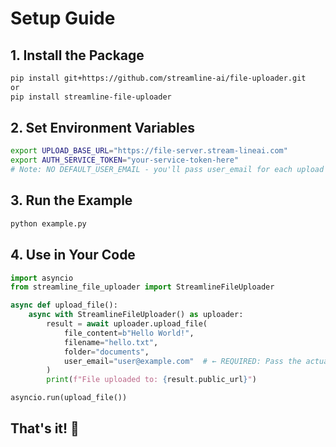 # Setup Guide

## 1. Install the Package

```bash
pip install git+https://github.com/streamline-ai/file-uploader.git
or
pip install streamline-file-uploader
```

## 2. Set Environment Variables

```bash
export UPLOAD_BASE_URL="https://file-server.stream-lineai.com"
export AUTH_SERVICE_TOKEN="your-service-token-here"
# Note: NO DEFAULT_USER_EMAIL - you'll pass user_email for each upload
```

## 3. Run the Example

```bash
python example.py
```

## 4. Use in Your Code

```python
import asyncio
from streamline_file_uploader import StreamlineFileUploader

async def upload_file():
    async with StreamlineFileUploader() as uploader:
        result = await uploader.upload_file(
            file_content=b"Hello World!",
            filename="hello.txt",
            folder="documents",
            user_email="user@example.com"  # ← REQUIRED: Pass the actual user
        )
        print(f"File uploaded to: {result.public_url}")

asyncio.run(upload_file())
```

## That's it! 🎉
